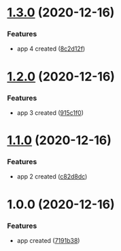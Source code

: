 # [1.3.0](https://github.com/venzel/releases/compare/v1.2.0...v1.3.0) (2020-12-16)


### Features

* app 4 created ([8c2d12f](https://github.com/venzel/releases/commit/8c2d12fd1d41bb03e67e9d76689c8d6e8ff26135))

# [1.2.0](https://github.com/venzel/releases/compare/v1.1.0...v1.2.0) (2020-12-16)


### Features

* app 3 created ([915c1f0](https://github.com/venzel/releases/commit/915c1f0d37bb8371a2f3f5de81b528884fbfa066))

# [1.1.0](https://github.com/venzel/releases/compare/v1.0.0...v1.1.0) (2020-12-16)


### Features

* app 2 created ([c82d8dc](https://github.com/venzel/releases/commit/c82d8dc7834b29fac33224fa3eb8feb6e79ce13b))

# 1.0.0 (2020-12-16)


### Features

* app created ([7191b38](https://github.com/venzel/releases/commit/7191b383919f13754c0572fd00ddf3c2db98090f))
